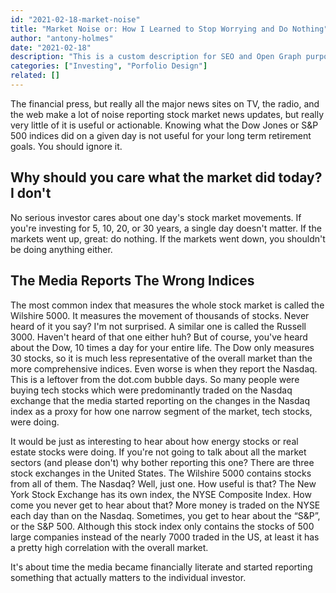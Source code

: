 ```yaml
---
id: "2021-02-18-market-noise"
title: "Market Noise or: How I Learned to Stop Worrying and Do Nothing"
author: "antony-holmes"
date: "2021-02-18"
description: "This is a custom description for SEO and Open Graph purposes, rather than the default generated excerpt. Simply add a description field to the frontmatter."
categories: ["Investing", "Porfolio Design"]
related: []
---
```


The financial press, but really all the major news sites on TV, the radio, and the web make a lot of noise reporting stock market news updates, but really very little of it is useful or actionable. Knowing what the Dow Jones or S&P 500 indices did on a given day is not useful for your long term retirement goals. You should ignore it.

<h2 class="mt-6">Why should you care what the market did today? I don't</h2>

No serious investor cares about one day's stock market movements. If you're investing for 5, 10, 20, or 30 years, a single day doesn't matter. If the markets went up, great: do nothing. If the markets went down, you shouldn't be doing anything either.

<h2 class="mt-6">The Media Reports The Wrong Indices</h2>

The most common index that measures the whole stock market is called the Wilshire 5000. It measures the movement of thousands of stocks. Never heard of it you say? I'm not surprised. A similar one is called the Russell 3000. Haven't heard of that one either huh? But of course, you've heard about the Dow, 10 times a day for your entire life. The Dow only measures 30 stocks, so it is much less representative of the overall market than the more comprehensive indices.
Even worse is when they report the Nasdaq. This is a leftover from the dot.com bubble days. So many people were buying tech stocks which were predominantly traded on the Nasdaq exchange that the media started reporting on the changes in the Nasdaq index as a proxy for how one narrow segment of the market, tech stocks, were doing.

It would be just as interesting to hear about how energy stocks or real estate stocks were doing. If you're not going to talk about all the market sectors (and please don't) why bother reporting this one? There are three stock exchanges in the United States. The Wilshire 5000 contains stocks from all of them. The Nasdaq? Well, just one. How useful is that? The New York Stock Exchange has its own index, the NYSE Composite Index. How come you never get to hear about that? More money is traded on the NYSE each day than on the Nasdaq. Sometimes, you get to hear about the “S&P”, or the S&P 500. Although this stock index only contains the stocks of 500 large companies instead of the nearly 7000 traded in the US, at least it has a pretty high correlation with the overall market.

It's about time the media became financially literate and started reporting something that actually matters to the individual investor.
